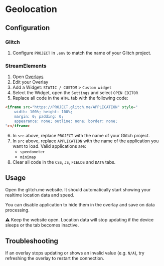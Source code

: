 # Geolocation

## Configuration 
### Glitch
1. Configure `PROJECT` in `.env` to match the name of your Glitch project.

### StreamElements
1. Open [Overlays](https://streamelements.com/dashboard/overlays)
2. Edit your Overlay
3. Add a Widget: `STATIC / CUSTOM` > `Custom widget`
4. Select the Widget, open the `Settings` and select `OPEN EDITOR`
5. Replace all code in the `HTML` tab with the following code:
```HTML
<iframe src="https://PROJECT.glitch.me/APPLICATION" style="
    width: 100%; height: 100%; 
    margin: 0; padding: 0;
    appearance: none; outline: none; border: none;
"></iframe>
```
6. In `src` above, replace `PROJECT` with the name of your Glitch project. 
7. In `src` above, replace `APPLICATION` with the name of the application you want to load. Valid applications are:
    - `speedometer`
    - `minimap`
8. Clear all code in the `CSS`, `JS`, `FIELDS` and `DATA` tabs.

## Usage
Open the glitch.me website. 
It should automatically start showing your realtime location data and speed.

You can disable application to hide them in the overlay and save on data processing.

⚠ Keep the website open.
Location data will stop updating if the device sleeps or the tab becomes inactive.

## Troubleshooting
If an overlay stops updating or shows an invalid value (e.g. `N/A`), try refreshing the overlay to restart the connection.